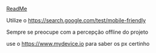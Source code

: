 [ReadMe](../../ReadMe.md)

Utilize o https://search.google.com/test/mobile-friendly

Sempre se preocupe com a percepção offline do projeto

use o https://www.mydevice.io para saber os px certinho 